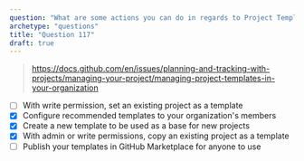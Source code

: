 ```yaml
---
question: "What are some actions you can do in regards to Project Templates in your organization? (Choose three.)"
archetype: "questions"
title: "Question 117"
draft: true
---
```



> https://docs.github.com/en/issues/planning-and-tracking-with-projects/managing-your-project/managing-project-templates-in-your-organization
- [ ] With write permission, set an existing project as a template
- [x] Configure recommended templates to your organization's members
- [x] Create a new template to be used as a base for new projects
- [x] With admin or write permissions, copy an existing project as a template
- [ ] Publish your templates in GitHub Marketplace for anyone to use